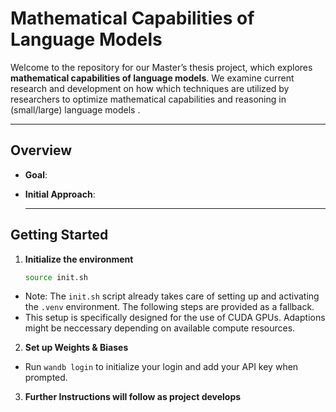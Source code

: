 # Mathematical Capabilities of Language Models

Welcome to the repository for our Master’s thesis project, which explores **mathematical capabilities of language models**. We examine current research and development on how which techniques are utilized by researchers to optimize mathematical capabilities and reasoning in (small/large) language models .

---

## Overview

- **Goal**: 

- **Initial Approach**:


  ---

## Getting Started

1. **Initialize the environment**
    ```bash
    source init.sh
    ```
* Note: The `init.sh` script already takes care of setting up and activating the `.venv` environment. The following steps are provided as a fallback.
* This setup is specifically designed for the use of CUDA GPUs. Adaptions might be neccessary depending on available compute resources.

2. **Set up Weights & Biases**
* Run `wandb login` to initialize your login and add your API key when prompted.

3. **Further Instructions will follow as project develops**
